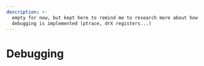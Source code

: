 ```yaml
---
description: >-
  empty for now, but kept here to remind me to research more about how program
  debugging is implemented (ptrace, drX registers...)
---
```


# Debugging

